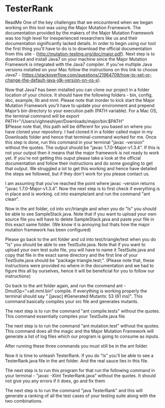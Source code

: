# TesterRank
ReadMe
One of the key challenges that we encountered when we began working on this tool was using the Major Mutation Framework. The documentation provided by the makers of the Major Mutation Framework was too high level for inexperienced researchers like us and their documentation significantly lacked details. In order to begin using our tool the first thing you'll have to do is to download the official documentation from this site -  (http://mutation-testing.org/doc/major.pdf). Next step is to download and install Java7 on your machine since the Major Mutation Framework is integrated with the Java7 compiler. If you've multiple Java versions installed on your Mac follow the instructions on this link to choose Java7 - (https://stackoverflow.com/questions/21964709/how-to-set-or-change-the-default-java-jdk-version-on-os-x).

Now that  Java7  has been installed you can clone our project in a folder location of your choice. It should have the following folders - bin, config, doc, example, lib and mml. Please note that inorder to kick start the Major Mutation Framework you'll have to update your environment and prepend Major’s bin directory to your execution path (PATH variable). For a Mac OS, the terminal command will be export PATH="/Users/vighneshiyer/Downloads/major/bin:$PATH"             
$Please note that, this path will be different for you based on where you have cloned your repository. I had cloned it in a folder called major in my Downloads folder and hence that terminal-command worked for me.
Once this step is done, run this command in your terminal "javac -version" without the quotes. The output should be "javac 1.7.0-Major-v1.3.4". If this is not your output then it means that the major framework is not ready to work yet. If you're not getting this ouput please take a look at the official documentation and follow their instructions and do some googling to get that output. We struggled a lot to get this working and hence have detailed the steps we followed, but if they don't work for you please contact us.

I am assuming that you've reached the point where javac -version  returns  "javac 1.7.0-Major-v1.3.4". Now the next step is to first check if everything is in place and is working. cd into example/ant and run the command "ant clean".

Now in the ant folder, cd into src/triangle and when you do "ls" you should be able to see SampleStack.java. Note that if you want to upload your own source file you will have to delete SampleStack.java and paste your file in this exact same folder. (We know it is annoying but thats how the major mutation framework has been configured)

Please go back to the ant folder and cd into test/triangle/test when you do "ls" you should be able to see TestSuite.java. Note that if you want to upload your own test suite file, you will have to name it TestSuite.java and copy that file in the exact same directory and the first line of your TestSuite.java should be "package triangle.test;". (Please note that, these instructions were provided no where in the documentation and we had to figure this all by ourselves, hence it will be beneficial for you to follow our instructions)

Go back to the ant folder again, and run the command ant -DmutOp="=all.mml.bin" compile. If everything is working properly the terminal  should say " [javac] #Generated Mutants: 53 (61 ms)". This command basically compiles your src file and generates mutants.

The next step is to run the command "ant compile.tests" without the quotes. This command essentially compiles your TestSuite.java file

The next step is to run the command "ant mutation.test" without the quotes. This command does all the magic and the Major Mutation Framework will generate a list of log files which our program is going to consume as inputs.

After running these three commands you must still be in the ant folder.

Now it is time to unleash TesterRank. If you do "ls" you'll be able to see a TesterRank.java file in the ant folder. And the real sauce lies in this file.

The next step is to run this program for that run the following command in your terminal - "javac -Xlint  TesterRank.java" without the quotes. It should not give you any errors if it does, go and fix them

The next step is to run the command "java TesterRank" and this will generate a ranking of all the test cases of your testing suite along with the two combinations.
